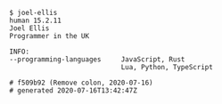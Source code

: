 <!--
**JoelEllis/JoelEllis** is a ✨ _special_ ✨ repository because its `README.md` (this file) appears on your GitHub profile.

Here are some ideas to get you started:

- 🔭 I’m currently working on ...
- 🌱 I’m currently learning ...
- 👯 I’m looking to collaborate on ...
- 🤔 I’m looking for help with ...
- 💬 Ask me about ...
- 📫 How to reach me: ...
- 😄 Pronouns: ...
- ⚡ Fun fact: ...
-->

    $ joel-ellis
    human 15.2.11
    Joel Ellis
    Programmer in the UK
    
    INFO:
    --programming-languages     JavaScript, Rust
                                Lua, Python, TypeScript
    
    # f509b92 (Remove colon, 2020-07-16)
    # generated 2020-07-16T13:42:47Z